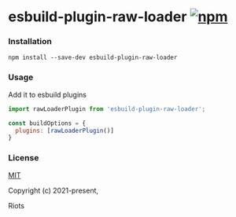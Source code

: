# esbuild-plugin-raw-loader [![npm](https://img.shields.io/npm/v/esbuild-plugin-raw-loader.svg)](https://www.npmjs.com/package/esbuild-plugin-raw-loader)

### Installation

```
npm install --save-dev esbuild-plugin-raw-loader
```

### Usage

Add it to esbuild plugins

```js
import rawLoaderPlugin from 'esbuild-plugin-raw-loader';

const buildOptions = {
  plugins: [rawLoaderPlugin()]
}
```

### License

[MIT](https://opensource.org/licenses/MIT)

Copyright (c) 2021-present, <DIV>Riots
